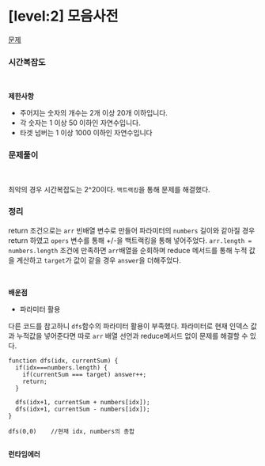 # [level:2] 모음사전

[문제](https://school.programmers.co.kr/learn/courses/30/lessons/84512)

### 시간복잡도

<br>

**제한사항**

- 주어지는 숫자의 개수는 2개 이상 20개 이하입니다.
- 각 숫자는 1 이상 50 이하인 자연수입니다.
- 타겟 넘버는 1 이상 1000 이하인 자연수입니다

### 문제풀이

<br>

최악의 경우 시간복잡도는 2^20이다. `백트랙킹`을 통해 문제를 해결했다.

### 정리

return 조건으로는 `arr` 빈배열 변수로 만들어 파라미터의 `numbers` 길이와 같아질 경우 return 하였고 `opers` 변수를 통해 +/-을 백트랙킹을 통해 넣어주었다. `arr.length = numbers.length` 조건에 만족하면 `arr`배열을 순회하며 reduce 메서드를 통해 누적 값을 계산하고 `target`가 값이 같을 경우 `answer`을 더해주었다.

<br>

**배운점**

- 파라미터 활용

다른 코드를 참고하니 `dfs`함수의 파라미터 활용이 부족했다. 파라미터로 현재 인덱스 값과 누적값을 넣어준다면 따로 `arr` 배열 선언과 reduce메서드 없이 문제를 해결할 수 있다.

```
function dfs(idx, currentSum) {
  if(idx===numbers.length) {
    if(currentSum === target) answer++;
    return;
  }

  dfs(idx+1, currentSum + numbers[idx]);
  dfs(idx+1, currentSum - numbers[idx]);
}

dfs(0,0)    //현재 idx, numbers의 총합


```

**런타임에러**
